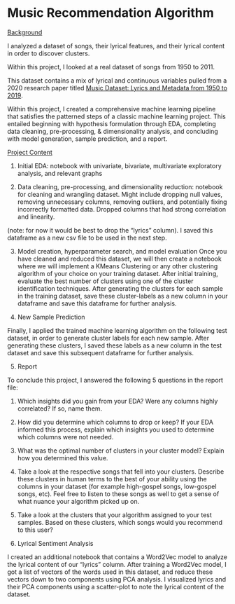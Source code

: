 # Music Recommendation Algorithm

<u>Background</u>

I analyzed a dataset of songs, their lyrical features, and their lyrical content in order to discover clusters. 

Within this project, I looked at a real dataset of songs from 1950 to 2011. 

This dataset contains a mix of lyrical and continuous variables pulled from a 2020 research paper titled [Music Dataset: Lyrics and Metadata from 1950 to 2019](https://data.mendeley.com/datasets/3t9vbwxgr5/3).

Within this project, I created a comprehensive machine learning pipeline that satisfies the patterned steps of a classic machine learning project. This entailed beginning with hypothesis formulation through EDA, completing data cleaning, pre-processing, & dimensionality analysis, and concluding with model generation, sample prediction, and a report.

<u>Project Content</u>

1. Initial EDA: notebook with univariate, bivariate, multivariate exploratory analysis, and relevant graphs

2. Data cleaning, pre-processing, and dimensionality reduction: notebook for cleaning and wrangling dataset. Might include dropping null values, removing unnecessary columns, removing outliers, and potentially fixing incorrectly formatted data. Dropped columns that had strong correlation and linearity.

(note: for now it would be best to drop the “lyrics” column).
I saved this dataframe as a new csv file to be used in the next step.

3. Model creation, hyperparameter search, and model evaluation
Once you have cleaned and reduced this dataset, we will then create a notebook where we will implement a KMeans Clustering or any other clustering algorithm of your choice on your training dataset.
After initial training, evaluate the best number of clusters using one of the cluster identification techniques.
After generating the clusters for each sample in the training dataset, save these cluster-labels as a new column in your dataframe and save this dataframe for further analysis.

4. New Sample Prediction

Finally, I applied the trained machine learning algorithm on the following test dataset, in order to generate cluster labels for each new sample.
After generating these clusters, I saved these labels as a new column in the test dataset and save this subsequent dataframe for further analysis.

5. Report

To conclude this project, I answered the following 5 questions in the report file:

1. Which insights did you gain from your EDA? Were any columns highly correlated? If so, name them.

2. How did you determine which columns to drop or keep? If your EDA informed this process, explain which insights you used to determine which columns were not needed. 

3. What was the optimal number of clusters in your cluster model? Explain how you determined this value.

4. Take a look at the respective songs that fell into your clusters. Describe these clusters in human terms to the best of your ability using the columns in your dataset (for example high-gospel songs, low-gospel songs, etc). Feel free to listen to these songs as well to get a sense of what nuance your algorithm picked up on.

5. Take a look at the clusters that your algorithm assigned to your test samples. Based on these clusters, which songs would you recommend to this user?

6. Lyrical Sentiment Analysis

I created an additional notebook that contains a Word2Vec model to analyze the lyrical content of our “lyrics” column. 
After training a Word2Vec model, I got a list of vectors of the words used in this dataset, and reduce these vectors down to two components using PCA analysis.
I visualized lyrics and their PCA components using a scatter-plot to note the lyrical content of the dataset.



